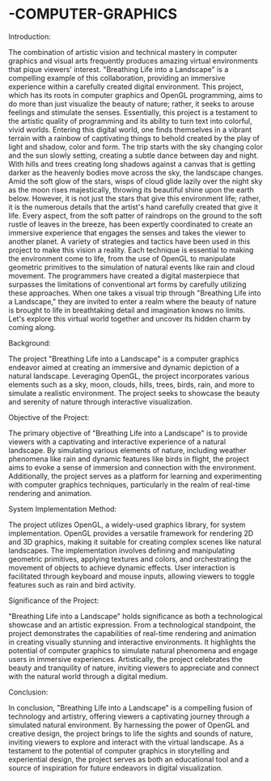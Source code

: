 # -COMPUTER-GRAPHICS

Introduction:

The combination of artistic vision and technical mastery in computer graphics and visual arts
frequently produces amazing virtual environments that pique viewers' interest. "Breathing Life
into a Landscape" is a compelling example of this collaboration, providing an immersive
experience within a carefully created digital environment. This project, which has its roots in
computer graphics and OpenGL programming, aims to do more than just visualize the beauty of
nature; rather, it seeks to arouse feelings and stimulate the senses.
Essentially, this project is a testament to the artistic quality of programming and its ability to turn
text into colorful, vivid worlds. Entering this digital world, one finds themselves in a vibrant
terrain with a rainbow of captivating things to behold created by the play of light and shadow,
color and form.
The trip starts with the sky changing color and the sun slowly setting, creating a subtle dance
between day and night. With hills and trees creating long shadows against a canvas that is getting
darker as the heavenly bodies move across the sky, the landscape changes. Amid the soft glow of
the stars, wisps of cloud glide lazily over the night sky as the moon rises majestically, throwing
its beautiful shine upon the earth below.
However, it is not just the stars that give this environment life; rather, it is the numerous details
that the artist's hand carefully created that give it life. Every aspect, from the soft patter of
raindrops on the ground to the soft rustle of leaves in the breeze, has been expertly coordinated to
create an immersive experience that engages the senses and takes the viewer to another planet.
A variety of strategies and tactics have been used in this project to make this vision a reality.
Each technique is essential to making the environment come to life, from the use of OpenGL to
manipulate geometric primitives to the simulation of natural events like rain and cloud
movement. The programmers have created a digital masterpiece that surpasses the limitations of
conventional art forms by carefully utilizing these approaches.
When one takes a visual trip through "Breathing Life into a Landscape," they are invited to enter
a realm where the beauty of nature is brought to life in breathtaking detail and imagination
knows no limits. Let's explore this virtual world together and uncover its hidden charm by
coming along.

Background:

The project "Breathing Life into a Landscape" is a computer graphics endeavor aimed at creating 
an immersive and dynamic depiction of a natural landscape. Leveraging OpenGL, the project 
incorporates various elements such as a sky, moon, clouds, hills, trees, birds, rain, and more to 
simulate a realistic environment. The project seeks to showcase the beauty and serenity of nature 
through interactive visualization.

Objective of the Project:

The primary objective of "Breathing Life into a Landscape" is to provide viewers with a 
captivating and interactive experience of a natural landscape. By simulating various elements of 
nature, including weather phenomena like rain and dynamic features like birds in flight, the 
project aims to evoke a sense of immersion and connection with the environment. Additionally, 
the project serves as a platform for learning and experimenting with computer graphics 
techniques, particularly in the realm of real-time rendering and animation.

System Implementation Method:

The project utilizes OpenGL, a widely-used graphics library, for system implementation. 
OpenGL provides a versatile framework for rendering 2D and 3D graphics, making it suitable for 
creating complex scenes like natural landscapes. The implementation involves defining and 
manipulating geometric primitives, applying textures and colors, and orchestrating the movement 
of objects to achieve dynamic effects. User interaction is facilitated through keyboard and mouse 
inputs, allowing viewers to toggle features such as rain and bird activity.

Significance of the Project:

"Breathing Life into a Landscape" holds significance as both a technological showcase and an 
artistic expression. From a technological standpoint, the project demonstrates the capabilities of 
real-time rendering and animation in creating visually stunning and interactive environments. It 
highlights the potential of computer graphics to simulate natural phenomena and engage users in 
immersive experiences. Artistically, the project celebrates the beauty and tranquility of nature, 
inviting viewers to appreciate and connect with the natural world through a digital medium.

Conclusion:

In conclusion, "Breathing Life into a Landscape" is a compelling fusion of technology and 
artistry, offering viewers a captivating journey through a simulated natural environment. By 
harnessing the power of OpenGL and creative design, the project brings to life the sights and 
sounds of nature, inviting viewers to explore and interact with the virtual landscape. As a 
testament to the potential of computer graphics in storytelling and experiential design, the project 
serves as both an educational tool and a source of inspiration for future endeavors in digital 
visualization.
